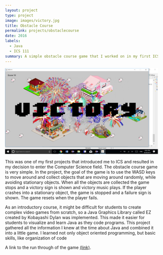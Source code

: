 ```yaml
---
layout: project
type: project
image: images/victory.jpg
title: Obstacle Course
permalink: projects/obstaclecourse
date: 2016
labels:
  - Java
  - ICS 111
summary: A simple obstacle course game that I worked on in my first ICS class. 
---
```


<div>
  <img class="ui centered large image" src="../images/victory.png">
  
</div>

This was one of my first projects that introduced me to ICS and resulted in my decision to enter the Computer Science field. The obstacle course game is very simple. In the project, the goal of the game is to use the WASD keys to move around and collect objects that are moving around randomly, while avoiding stationary objects. When all the objects are collected the game stops and a victory sign is shown and victory music plays. If the player crashes into a stationary object, the game is stopped and a failure sign is shown. The game resets when the player fails. 

As an introductory course, it might be difficult for students to create complex video games from scratch, so a Java Graphics Library called EZ created by Kobayashi Dylan was implemented. This made it easier for students to visualize and learn Java as they code programs. This project gathered all the information I knew at the time about Java and combined it into a little game. I learned not only object oriented programming, but basic skills, like organization of code

A link to the run through of the game [(link)](https://www.youtube.com/watch?v=17zKbO1nIhM).



